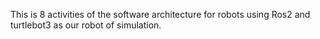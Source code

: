 This is 8 activities of the software architecture for robots using Ros2 and turtlebot3 as our robot of simulation.
